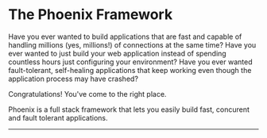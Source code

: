 # The Phoenix Framework

Have you ever wanted to build applications that are fast and capable of handling millions (yes, millions!) of connections at the same time? Have you ever wanted to just build your web application instead of spending countless hours just configuring your environment? Have you ever wanted fault-tolerant, self-healing applications that keep working even though the application process may have crashed?

Congratulations! You've come to the right place.

Phoenix is a full stack framework that lets you easily build fast, concurent and fault tolerant applications.

---



